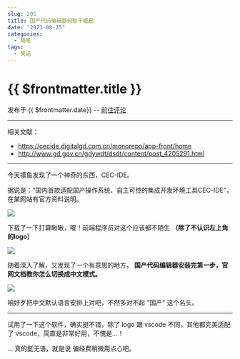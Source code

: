 ```yaml
---
slug: 205
title: 国产代码编辑器何愁不崛起
date: "2023-08-25"
categories: 
  - 随笔
tags:
  - 笑话
---
```


# {{ $frontmatter.title }}

发布于 {{ $frontmatter.date}} -- [前往评论](https://zishu.me)

---




相关文献：

- https://cecide.digitalgd.com.cn/monorepo/app-front/home
- http://www.gd.gov.cn/gdywdt/dsdt/content/post_4205291.html

---

今天摸鱼发现了一个神奇的东西，CEC-IDE。

据说是：“国内首款适配国产操作系统、自主可控的集成开发环境工具CEC-IDE”，在某网站有官方资料说明。

![](https://imgurl.zishu.me/images/2023/64e80d9c4310d.png)

下载了一下打算瞅瞅，嚯！前端程序员对这个应该都不陌生 **（除了不认识左上角的logo）**

![](https://imgurl.zishu.me/images/2023/64e80e09a884a.png)

随着深入了解，又发现了一个有意思的地方， **国产代码编辑器安装完第一步，官网文档教你怎么切换成中文模式。**

![](https://imgurl.zishu.me/images/2023/64e810efea9e8.png)

咱好歹把中文默认语言安排上对吧，不然多对不起 "国产" 这个名头。

---

试用了一下这个软件，确实挺不错，除了 logo 跟 vscode 不同，其他都完美适配了 vscode，简直是非常好用，不愧是...！

... 真的挺无语，就是说 骗经费稍微用点心吧。
